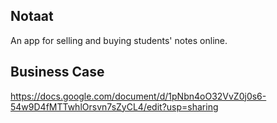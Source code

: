 ## Notaat 
An app for selling and buying students' notes online.


## Business Case
https://docs.google.com/document/d/1pNbn4oO32VvZ0j0s6-54w9D4fMTTwhlOrsvn7sZyCL4/edit?usp=sharing